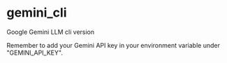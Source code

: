 # gemini_cli
Google Gemini LLM cli version

Remember to add your Gemini API key in your environment variable under "GEMINI_API_KEY".